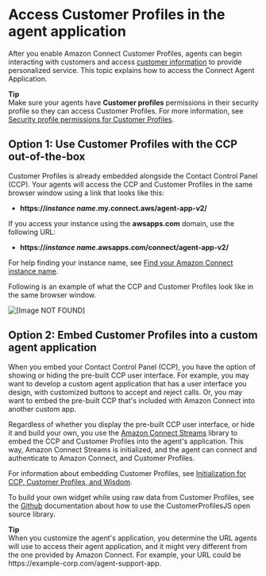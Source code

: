 # Access Customer Profiles in the agent application<a name="customer-profile-access"></a>

After you enable Amazon Connect Customer Profiles, agents can begin interacting with customers and access [customer information](https://docs.aws.amazon.com/connect/latest/adminguide/customer-profiles.html) to provide personalized service\. This topic explains how to access the Connect Agent Application\.

**Tip**  
Make sure your agents have **Customer profiles** permissions in their security profile so they can access Customer Profiles\. For more information, see [Security profile permissions for Customer Profiles](assign-security-profile-customer-profile.md)\.

## Option 1: Use Customer Profiles with the CCP out\-of\-the\-box<a name="customer-profile-access-out-of-the-box"></a>

Customer Profiles is already embedded alongside the Contact Control Panel \(CCP\)\. Your agents will access the CCP and Customer Profiles in the same browser window using a link that looks like this:
+ **https://*instance name*\.my\.connect\.aws/agent\-app\-v2/** 

If you access your instance using the **awsapps\.com** domain, use the following URL: 
+ **https://*instance name*\.awsapps\.com/connect/agent\-app\-v2/**

For help finding your instance name, see [Find your Amazon Connect instance name](find-instance-name.md)\.

Following is an example of what the CCP and Customer Profiles look like in the same browser window\.

![\[Image NOT FOUND\]](http://docs.aws.amazon.com/connect/latest/adminguide/images/customer-profiles-agent-app.png)

## Option 2: Embed Customer Profiles into a custom agent application<a name="customer-profile-access-embed"></a>

When you embed your Contact Control Panel \(CCP\), you have the option of showing or hiding the pre\-built CCP user interface\. For example, you may want to develop a custom agent application that has a user interface you design, with customized buttons to accept and reject calls\. Or, you may want to embed the pre\-built CCP that's included with Amazon Connect into another custom app\.

Regardless of whether you display the pre\-built CCP user interface, or hide it and build your own, you use the [Amazon Connect Streams](https://github.com/aws/amazon-connect-streams) library to embed the CCP and Customer Profiles into the agent's application\. This way, Amazon Connect Streams is initialized, and the agent can connect and authenticate to Amazon Connect, and Customer Profiles\. 

For information about embedding Customer Profiles, see [Initialization for CCP, Customer Profiles, and Wisdom](https://github.com/amazon-connect/amazon-connect-streams/blob/master/Documentation.md#initialization-for-ccp-customer-profiles-and-wisdom)\.

To build your own widget while using raw data from Customer Profiles, see the [Github](https://github.com/amazon-connect/amazon-connect-customer-profiles) documentation about how to use the CustomerProfilesJS open source library\.

**Tip**  
When you customize the agent's application, you determine the URL agents will use to access their agent application, and it might very different from the one provided by Amazon Connect\. For example, your URL could be https://example\-corp\.com/agent\-support\-app\. 